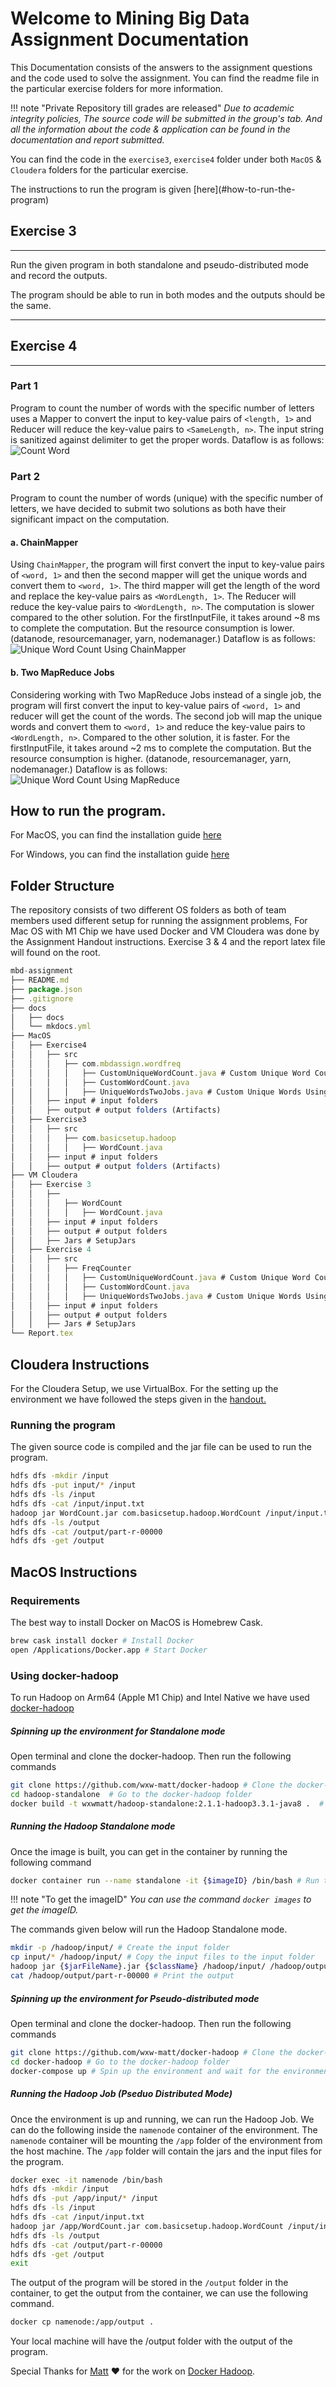 # Welcome to Mining Big Data Assignment Documentation

This Documentation consists of the answers to the assignment questions and the code used to solve the assignment.
You can find the readme file in the particular exercise folders for more information.

!!! note "Private Repository till grades are released"
    <i>Due to academic integrity policies, The source code will be submitted in the group's tab. And all the information about the code & application can be found in the documentation and report submitted.</i>


You can find the code in the `exercise3`, `exercise4`  folder under both `MacOS` & `Cloudera` folders for the particular exercise.
<p>The instructions to run the program is given [here](#how-to-run-the-program)</p>

## Exercise 3

---

Run the given program in both standalone and pseudo-distributed mode and record the outputs.
<p>The program should be able to run in both modes and the outputs should be the same.</p>

---

## Exercise 4 

--- 

### Part 1

Program to count the number of words with the specific number of letters uses a Mapper to convert the input to key-value pairs of `<length, 1>` and Reducer will reduce the key-value pairs to `<SameLength, n>`. The input string is sanitized against delimiter to get the proper words. Dataflow is as follows: 
![Count Word](img/part-1-data-flow.png)

### Part 2

Program to count the number of words (unique) with the specific number of letters, we have decided to submit two solutions as both have their significant impact on the computation. 

#### a. ChainMapper 
Using  `ChainMapper`, the program will first convert the input to key-value pairs of `<word, 1>` and then the second mapper will get the unique words and convert them to `<word, 1>`. The third mapper will get the length of the word and replace the key-value pairs as `<WordLength, 1>`. The Reducer will reduce the key-value pairs to `<WordLength, n>`. The computation is slower compared to the other solution. For the firstInputFile, it takes around ~8 ms to complete the computation. But the resource consumption is lower. (datanode, resourcemanager, yarn, nodemanager.) Dataflow is as follows: 
![Unique Word Count Using ChainMapper](img/part-3-data-flow.png)

#### b. Two MapReduce Jobs
Considering working with Two MapReduce Jobs instead of a single job, the program will first convert the input to key-value pairs of `<word, 1>` and reducer will get the count of the words. The second job will map the unique words and convert them to `<word, 1>` and reduce the key-value pairs to `<WordLength, n>`. Compared to the other solution, it is faster. For the firstInputFile, it takes around ~2 ms to complete the computation. But the resource consumption is higher. (datanode, resourcemanager, yarn, nodemanager.) Dataflow is as follows: 
![Unique Word Count Using MapReduce](img/part-3-data-flow-multiple-jobs.png)

## How to run the program.

For MacOS, you can find the installation guide [here](#macos-instructions)

For Windows, you can find the installation guide [here](#cloudera-setup-instructions)

## Folder Structure

The repository consists of two different OS folders as both of team members used different setup for running the assignment problems, For Mac OS with M1 Chip we have used Docker and VM Cloudera was done by the Assignment Handout instructions. Exercise 3 & 4 and the report latex file will found on the root.

```js
mbd-assignment
├── README.md
├── package.json
├── .gitignore
├── docs
│   ├── docs
│   └── mkdocs.yml
├── MacOS
│   ├── Exercise4
│   │   ├── src
│   │   │   ├── com.mbdassign.wordfreq
│   │   │   │   ├── CustomUniqueWordCount.java # Custom Unique Word Count Using Chain Mapper
│   │   │   │   ├── CustomWordCount.java
│   │   │   │   ├── UniqueWordsTwoJobs.java # Custom Unique Words Using Two MapReduceJobs
│   │   ├── input # input folders
│   │   ├── output # output folders (Artifacts)
│   ├── Exercise3
│   │   ├── src
│   │   │   ├── com.basicsetup.hadoop
│   │   │   │   ├── WordCount.java
│   │   ├── input # input folders
│   │   ├── output # output folders (Artifacts)
├── VM Cloudera
│   ├── Exercise 3
│   │   ├── 
│   │   │   ├── WordCount
│   │   │   │   ├── WordCount.java
│   │   ├── input # input folders
│   │   ├── output # output folders 
│   │   ├── Jars # SetupJars
│   ├── Exercise 4
│   │   ├── src
│   │   │   ├── FreqCounter
│   │   │   │   ├── CustomUniqueWordCount.java # Custom Unique Word Count Using Chain Mapper
│   │   │   │   ├── CustomWordCount.java
│   │   │   │   ├── UniqueWordsTwoJobs.java # Custom Unique Words Using Two MapReduceJobs
│   │   ├── input # input folders
│   │   ├── output # output folders 
│   │   ├── Jars # SetupJars
└── Report.tex

```

## Cloudera Instructions

For the Cloudera Setup, we use VirtualBox. For the setting up the environment we have followed the steps given in the [handout.](http://snap.stanford.edu/class/cs246-2017/homeworks/hw0/tutorialv3.pdf)

### Running the program
The given source code is compiled and the jar file can be used to run the program.

```bash 
hdfs dfs -mkdir /input
hdfs dfs -put input/* /input
hdfs dfs -ls /input
hdfs dfs -cat /input/input.txt
hadoop jar WordCount.jar com.basicsetup.hadoop.WordCount /input/input.txt /output
hdfs dfs -ls /output
hdfs dfs -cat /output/part-r-00000
hdfs dfs -get /output
```


## MacOS Instructions

### Requirements

The best way to install Docker on MacOS is Homebrew Cask.

```bash
brew cask install docker # Install Docker
open /Applications/Docker.app # Start Docker
```

### Using docker-hadoop

To run Hadoop on Arm64 (Apple M1 Chip) and Intel Native we have used [docker-hadoop](https://github.com/wxw-matt/docker-hadoop)

##### Spinning up the environment for Standalone mode

Open terminal and clone the docker-hadoop. Then run the following commands

```bash
git clone https://github.com/wxw-matt/docker-hadoop # Clone the docker-hadoop
cd hadoop-standalone  # Go to the docker-hadoop folder
docker build -t wxwmatt/hadoop-standalone:2.1.1-hadoop3.3.1-java8 .  # Build the image
```

##### Running the Hadoop Standalone mode

Once the image is built, you can get in the container by running the following command

```bash
docker container run --name standalone -it {$imageID} /bin/bash # Run the container
```

!!! note "To get the imageID"
    <i>You can use the command `docker images` to get the imageID.</i>

The commands given below will run the Hadoop Standalone mode.

```bash
mkdir -p /hadoop/input/ # Create the input folder
cp input/* /hadoop/input/ # Copy the input files to the input folder
hadoop jar {$jarFileName}.jar {$className} /hadoop/input/ /hadoop/output/ # Run the jar file
cat /hadoop/output/part-r-00000 # Print the output
```

##### Spinning up the environment for Pseudo-distributed mode

Open terminal and clone the docker-hadoop. Then run the following commands

```bash
git clone https://github.com/wxw-matt/docker-hadoop # Clone the docker-hadoop
cd docker-hadoop # Go to the docker-hadoop folder
docker-compose up # Spin up the environment and wait for the environment to spin up.
```

##### Running the Hadoop Job (Pseduo Distributed Mode)

Once the environment is up and running, we can run the Hadoop Job. We can do the following inside the `namenode` container of the environment. The `namenode` container will be mounting the `/app` folder of the environment from the host machine. The `/app` folder will contain the jars and the input files for the program.

```bash
docker exec -it namenode /bin/bash
hdfs dfs -mkdir /input
hdfs dfs -put /app/input/* /input
hdfs dfs -ls /input
hdfs dfs -cat /input/input.txt
hadoop jar /app/WordCount.jar com.basicsetup.hadoop.WordCount /input/input.txt /output
hdfs dfs -ls /output
hdfs dfs -cat /output/part-r-00000
hdfs dfs -get /output
exit
```

The output of the program will be stored in the `/output` folder in the container, to get the output from the container, we can use the following command.

```bash
docker cp namenode:/app/output .
```

Your local machine will have the /output folder with the output of the program.

Special Thanks for [Matt](https://github.com/wxw-matt) ❤️ for the work on [Docker Hadoop](https://github.com/wxw-matt/docker-hadoop).
